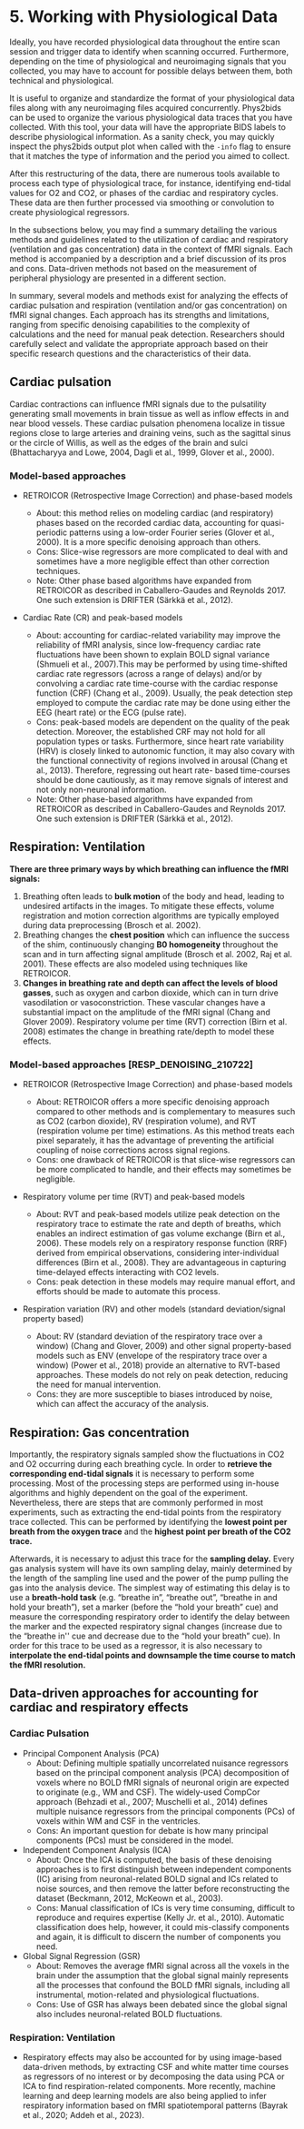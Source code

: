 # 5. Working with Physiological Data
Ideally, you have recorded physiological data throughout the entire scan session and trigger data to identify when scanning occurred. Furthermore, depending on the time of physiological and neuroimaging signals that you collected, you may have to account for possible delays between them, both technical and physiological.

It is useful to organize and standardize the format of your physiological data files along with any neuroimaging files acquired concurrently. Phys2bids can be used to organize the various physiological data traces that you have collected. With this tool, your data will have the appropriate BIDS labels to describe physiological information. As a sanity check, you may quickly inspect the phys2bids output plot when called with the `-info` flag to ensure that it matches the type of information and the period you aimed to collect.

After this restructuring of the data, there are numerous tools available to process each type of physiological trace, for instance, identifying end-tidal values for O2 and CO2, or phases of the cardiac and respiratory cycles. These data are then further processed via smoothing or convolution to create physiological regressors.

In the subsections below, you may find a summary detailing the various methods and guidelines related to the utilization of cardiac and respiratory (ventilation and gas concentration) data in the context of fMRI signals. Each method is accompanied by a description and a brief discussion of its pros and cons. Data-driven methods not based on the measurement of peripheral physiology are presented in a different section.

In summary, several models and methods exist for analyzing the effects of cardiac pulsation and respiration (ventilation and/or gas concentration) on fMRI signal changes. Each approach has its strengths and limitations, ranging from specific denoising capabilities to the complexity of calculations and the need for manual peak detection. Researchers should carefully select and validate the appropriate approach based on their specific research questions and the characteristics of their data. 

## Cardiac pulsation 
Cardiac contractions can influence fMRI signals due to the pulsatility generating small movements in brain tissue as well as inflow effects in and near blood vessels. These cardiac pulsation phenomena localize in tissue regions close to large arteries and draining veins, such as the sagittal sinus or the circle of Willis, as well as the edges of the brain and sulci (Bhattacharyya and Lowe, 2004, Dagli et al., 1999, Glover et al., 2000).

### Model-based approaches
* RETROICOR (Retrospective Image Correction) and phase-based models
    * About: this method relies on modeling cardiac (and respiratory) phases based on the recorded cardiac data, accounting for quasi-periodic patterns using a low-order Fourier series (Glover et al., 2000). It is a more specific denoising approach than others. 
    * Cons: Slice-wise regressors are more complicated to deal with and sometimes have a more negligible effect than other correction techniques. 
    * Note: Other phase based algorithms have expanded from RETROICOR as described in Caballero-Gaudes and Reynolds 2017. One such extension is DRIFTER (Särkkä et al., 2012). 

* Cardiac Rate (CR) and peak-based models
    * About: accounting for cardiac-related variability may improve the reliability of fMRI analysis, since low-frequency cardiac rate fluctuations have been shown to explain BOLD signal variance (Shmueli et al., 2007).This may be performed by using time-shifted cardiac rate regressors (across a range of delays) and/or by convolving a cardiac rate time-course with the cardiac response function (CRF) (Chang et al., 2009). Usually, the peak detection step employed to compute the cardiac rate may be done using either the EEG (heart rate) or the ECG (pulse rate).
    * Cons: peak-based models are dependent on the quality of the peak detection. Moreover, the established CRF may not hold for all population types or tasks. Furthermore, since heart rate variability (HRV) is closely linked to autonomic function, it may also covary with the functional connectivity of regions involved in arousal (Chang et al., 2013). Therefore, regressing out heart rate- based time-courses should be done cautiously, as it may remove signals of interest and not only non-neuronal information.
    * Note: Other phase-based algorithms have expanded from RETROICOR as described in Caballero-Gaudes and Reynolds 2017. One such extension is DRIFTER (Särkkä et al., 2012). 

## Respiration: Ventilation
**There are three primary ways by which breathing can influence the fMRI signals:**  
1. Breathing often leads to **bulk motion** of the body and head, leading to undesired artifacts in the images. To mitigate these effects, volume registration and motion correction algorithms are typically employed during data preprocessing (Brosch et al. 2002). 
2. Breathing changes the **chest position** which can influence the success of the shim, continuously changing **B0 homogeneity** throughout the scan and in turn affecting signal amplitude (Brosch et al. 2002, Raj et al. 2001). These effects are also modeled using techniques like RETROICOR.
3. **Changes in breathing rate and depth can affect the levels of blood gasses**, such as oxygen and carbon dioxide, which can in turn drive vasodilation or vasoconstriction. These vascular changes have a substantial impact on the amplitude of the fMRI signal (Chang and Glover 2009). Respiratory volume per time (RVT) correction (Birn et al. 2008) estimates the change in breathing rate/depth to model these effects.

### Model-based approaches [RESP_DENOISING_210722] 
* RETROICOR (Retrospective Image Correction) and phase-based models
    * About: RETROICOR offers a more specific denoising approach compared to other methods and is complementary to measures such as CO2 (carbon dioxide), RV (respiration volume), and RVT (respiration volume per time) estimations. As this method treats each pixel separately, it has the advantage of preventing the artificial coupling of noise corrections across signal regions. 
    * Cons: one drawback of RETROICOR is that slice-wise regressors can be more complicated to handle, and their effects may sometimes be negligible.

* Respiratory volume per time (RVT) and peak-based models
    * About: RVT and peak-based models utilize peak detection on the respiratory trace to estimate the rate and depth of breaths, which enables an indirect estimation of gas volume exchange (Birn et al., 2006). These models rely on a respiratory response function (RRF) derived from empirical observations, considering inter-individual differences (Birn et al., 2008). They are advantageous in capturing time-delayed effects interacting with CO2 levels. 
    * Cons: peak detection in these models may require manual effort, and efforts should be made to automate this process.

* Respiration variation (RV) and other models (standard deviation/signal property based)
    * About: RV (standard deviation of the respiratory trace over a window) (Chang and Glover, 2009) and other signal property-based models such as ENV (envelope of the respiratory trace over a window) (Power et al., 2018) provide an alternative to RVT-based approaches. These models do not rely on peak detection, reducing the need for manual intervention.
    * Cons: they are more susceptible to biases introduced by noise, which can affect the accuracy of the analysis.

## Respiration: Gas concentration
Importantly, the respiratory signals sampled show the fluctuations in CO2 and O2 occurring during each breathing cycle. In order to **retrieve the corresponding end-tidal signals** it is necessary to perform some processing. Most of the processing steps are performed using in-house algorithms and highly dependent on the goal of the experiment. Nevertheless, there are steps that are commonly performed in most experiments, such as extracting the end-tidal points from the respiratory trace collected. This can be performed by identifying the **lowest point per breath from the oxygen trace** and the **highest point per breath of the CO2 trace.** 

Afterwards, it is necessary to adjust this trace for the **sampling delay.** Every gas analysis system will have its own sampling delay, mainly determined by the length of the sampling line used and the power of the pump pulling the gas into the analysis device. The simplest way of estimating this delay is to use a **breath-hold task** (e.g. “breathe in”, “breathe out”, “breathe in and hold your breath”), set a marker (before the “hold your breath” cue) and measure the corresponding respiratory order to identify the delay between the marker and the expected respiratory signal changes (increase due to the “breathe in'' cue and decrease due to the “hold your breath” cue). In order for this trace to be used as a regressor, it is also necessary to **interpolate the end-tidal points and downsample the time course to match the fMRI resolution.** 

## Data-driven approaches for accounting for cardiac and respiratory effects
### Cardiac Pulsation
* Principal Component Analysis (PCA)
    * About: Defining multiple spatially uncorrelated nuisance regressors based on the principal component analysis (PCA) decomposition of voxels where no BOLD fMRI signals of neuronal origin are expected to originate (e.g., WM and CSF). The widely-used CompCor approach (Behzadi et al., 2007; Muschelli et al., 2014) defines multiple nuisance regressors from the principal components (PCs) of voxels within WM and CSF in the ventricles.
    * Cons: An important question for debate is how many principal components (PCs) must be considered in the model. 
* Independent Component Analysis (ICA)
    * About: Once the ICA is computed, the basis of these denoising approaches is to first distinguish between independent components (IC) arising from neuronal-related BOLD signal and ICs related to noise sources, and then remove the latter before reconstructing the dataset (Beckmann, 2012, McKeown et al., 2003).
    * Cons: Manual classification of ICs is very time consuming, difficult to reproduce and requires expertise (Kelly Jr. et al., 2010). Automatic classification does help, however, it could mis-classify components and again, it is difficult to discern the number of components you need.
* Global Signal Regression (GSR)
    * About: Removes the average fMRI signal across all the voxels in the brain under the assumption that the global signal mainly represents all the processes that confound the BOLD fMRI signals, including all instrumental, motion-related and physiological fluctuations.
    * Cons: Use of GSR has always been debated since the global signal also includes neuronal-related BOLD fluctuations.
### Respiration: Ventilation
* Respiratory effects may also be accounted for by using image-based data-driven methods, by extracting CSF and white matter time courses as regressors of no interest or by decomposing the data using PCA or ICA to find respiration-related components. More recently, machine learning and deep learning models are also being applied to infer respiratory information based on fMRI spatiotemporal patterns (Bayrak et al., 2020; Addeh et al., 2023).

